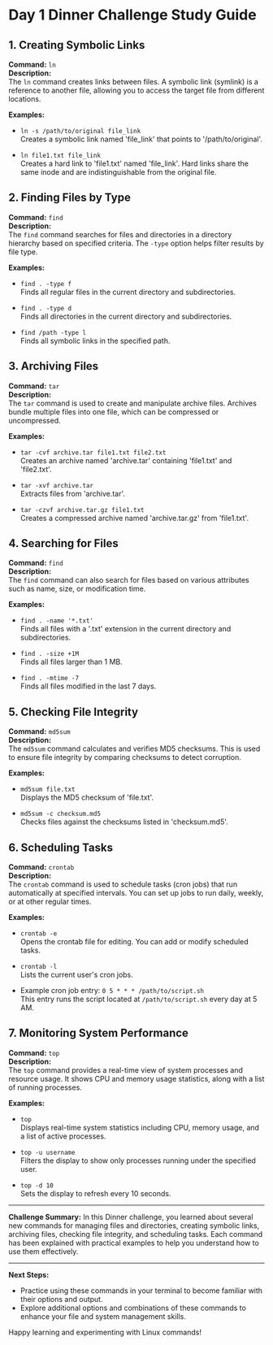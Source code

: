 # Day 1 Dinner Challenge Study Guide

## 1. Creating Symbolic Links

**Command:** `ln`  
**Description:**  
The `ln` command creates links between files. A symbolic link (symlink) is a reference to another file, allowing you to access the target file from different locations.

**Examples:**
- `ln -s /path/to/original file_link`  
  Creates a symbolic link named 'file_link' that points to '/path/to/original'.

- `ln file1.txt file_link`  
  Creates a hard link to 'file1.txt' named 'file_link'. Hard links share the same inode and are indistinguishable from the original file.

## 2. Finding Files by Type

**Command:** `find`  
**Description:**  
The `find` command searches for files and directories in a directory hierarchy based on specified criteria. The `-type` option helps filter results by file type.

**Examples:**
- `find . -type f`  
  Finds all regular files in the current directory and subdirectories.

- `find . -type d`  
  Finds all directories in the current directory and subdirectories.

- `find /path -type l`  
  Finds all symbolic links in the specified path.

## 3. Archiving Files

**Command:** `tar`  
**Description:**  
The `tar` command is used to create and manipulate archive files. Archives bundle multiple files into one file, which can be compressed or uncompressed.

**Examples:**
- `tar -cvf archive.tar file1.txt file2.txt`  
  Creates an archive named 'archive.tar' containing 'file1.txt' and 'file2.txt'.

- `tar -xvf archive.tar`  
  Extracts files from 'archive.tar'.

- `tar -czvf archive.tar.gz file1.txt`  
  Creates a compressed archive named 'archive.tar.gz' from 'file1.txt'.

## 4. Searching for Files

**Command:** `find`  
**Description:**  
The `find` command can also search for files based on various attributes such as name, size, or modification time.

**Examples:**
- `find . -name '*.txt'`  
  Finds all files with a '.txt' extension in the current directory and subdirectories.

- `find . -size +1M`  
  Finds all files larger than 1 MB.

- `find . -mtime -7`  
  Finds all files modified in the last 7 days.

## 5. Checking File Integrity

**Command:** `md5sum`  
**Description:**  
The `md5sum` command calculates and verifies MD5 checksums. This is used to ensure file integrity by comparing checksums to detect corruption.

**Examples:**
- `md5sum file.txt`  
  Displays the MD5 checksum of 'file.txt'.

- `md5sum -c checksum.md5`  
  Checks files against the checksums listed in 'checksum.md5'.

## 6. Scheduling Tasks

**Command:** `crontab`  
**Description:**  
The `crontab` command is used to schedule tasks (cron jobs) that run automatically at specified intervals. You can set up jobs to run daily, weekly, or at other regular times.

**Examples:**
- `crontab -e`  
  Opens the crontab file for editing. You can add or modify scheduled tasks.

- `crontab -l`  
  Lists the current user's cron jobs.

- Example cron job entry: `0 5 * * * /path/to/script.sh`  
  This entry runs the script located at `/path/to/script.sh` every day at 5 AM.

## 7. Monitoring System Performance

**Command:** `top`  
**Description:**  
The `top` command provides a real-time view of system processes and resource usage. It shows CPU and memory usage statistics, along with a list of running processes.

**Examples:**
- `top`  
  Displays real-time system statistics including CPU, memory usage, and a list of active processes.

- `top -u username`  
  Filters the display to show only processes running under the specified user.

- `top -d 10`  
  Sets the display to refresh every 10 seconds.

---

**Challenge Summary:**
In this Dinner challenge, you learned about several new commands for managing files and directories, creating symbolic links, archiving files, checking file integrity, and scheduling tasks. Each command has been explained with practical examples to help you understand how to use them effectively.

---

**Next Steps:**
- Practice using these commands in your terminal to become familiar with their options and output.
- Explore additional options and combinations of these commands to enhance your file and system management skills.

Happy learning and experimenting with Linux commands!

